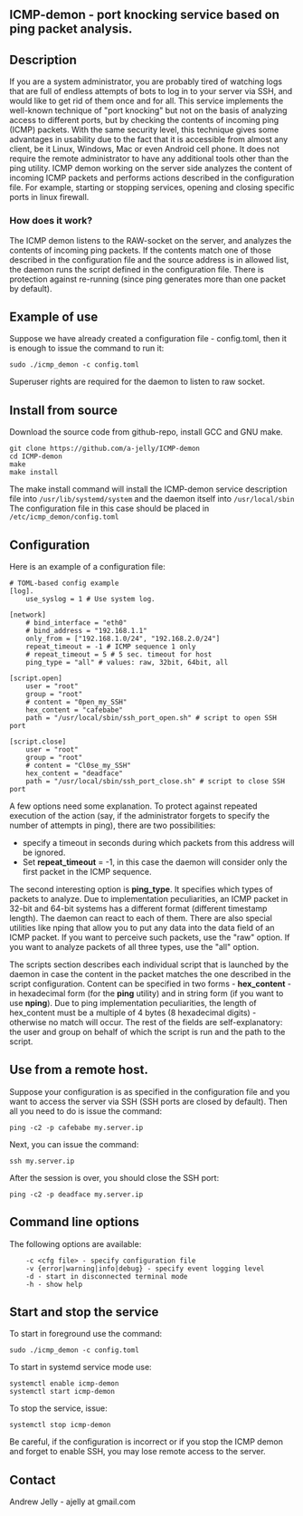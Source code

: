 ## ICMP-demon - port knocking service based on ping packet analysis.

## Description
If you are a system administrator, you are probably tired of watching logs that are full of endless attempts of bots to log in to your server via SSH, and would like to get rid of them once and for all. This service implements the well-known technique of "port knocking" but not on the basis of analyzing access to different ports, but by checking the contents of incoming ping (ICMP) packets. With the same security level, this technique gives some advantages in usability due to the fact that it is accessible from almost any client, be it Linux, Windows, Mac or even Android cell phone. It does not require the remote administrator to have any additional tools other than the ping utility. ICMP demon working on the server side analyzes the content of incoming ICMP packets and performs actions described in the configuration file. For example, starting or stopping services, opening and closing specific ports in linux firewall.

### How does it work?

The ICMP demon listens to the RAW-socket on the server, and analyzes the contents of incoming ping packets. If the contents match one of those described in the configuration file and the source address is in allowed list, the daemon runs the script defined in the configuration file. There is protection against re-running (since ping generates more than one packet by default). 


## Example of use
Suppose we have already created a configuration file - config.toml, then it is enough to issue the command to run it:
```
sudo ./icmp_demon -c config.toml
```
Superuser rights are required for the daemon to listen to raw socket.

## Install from source

Download the source code from github-repo, install GCC and GNU make.
```
git clone https://github.com/a-jelly/ICMP-demon
cd ICMP-demon
make
make install
```    
The make install command will install the ICMP-demon service description file into ``/usr/lib/systemd/system`` and the daemon itself into ``/usr/local/sbin``
The configuration file in this case should be placed in ``/etc/icmp_demon/config.toml``

## Configuration

Here is an example of a configuration file:
```
# TOML-based config example
[log].
    use_syslog = 1 # Use system log.

[network]
    # bind_interface = "eth0"               
    # bind_address = "192.168.1.1"
    only_from = ["192.168.1.0/24", "192.168.2.0/24"]
    repeat_timeout = -1 # ICMP sequence 1 only
    # repeat_timeout = 5 # 5 sec. timeout for host
    ping_type = "all" # values: raw, 32bit, 64bit, all

[script.open]
    user = "root"
    group = "root"
    # content = "0pen_my_SSH"
    hex_content = "cafebabe"
    path = "/usr/local/sbin/ssh_port_open.sh" # script to open SSH port

[script.close]
    user = "root"
    group = "root"
    # content = "Cl0se_my_SSH"
    hex_content = "deadface"
    path = "/usr/local/sbin/ssh_port_close.sh" # script to close SSH port   
```
A few options need some explanation. To protect against repeated execution of the action (say, if the administrator forgets to specify the number of attempts in ping), there are two possibilities:
- specify a timeout in seconds during which packets from this address will be ignored.
- Set **repeat_timeout** = -1, in this case the daemon will consider only the first packet in the ICMP sequence.
  
The second interesting option is **ping_type**. It specifies which types of packets to analyze. Due to implementation peculiarities, an ICMP packet in 32-bit and 64-bit systems has a different format (different timestamp length). The daemon can react to each of them. There are also special utilities like nping that allow you to put any data into the data field of an ICMP packet. If you want to perceive such packets, use the "raw" option. If you want to analyze packets of all three types, use the "all" option. 
 
The scripts section describes each individual script that is launched by the daemon in case the content in the packet matches the one described in the script configuration. Content can be specified in two forms - **hex_content** - in hexadecimal form (for the **ping** utility) and in string form (if you want to use **nping**). Due to ping implementation peculiarities, the length of hex_content must be a multiple of 4 bytes (8 hexadecimal digits) - otherwise no match will occur. The rest of the fields are self-explanatory: the user and group on behalf of which the script is run and the path to the script.
	
## Use from a remote host.
Suppose your configuration is as specified in the configuration file and you want to access the server via SSH (SSH ports are closed by default).
Then all you need to do is issue the command:
```
ping -c2 -p cafebabe my.server.ip
```
Next, you can issue the command:
```
ssh my.server.ip
```
After the session is over, you should close the SSH port:
``` 
ping -c2 -p deadface my.server.ip
```

## Command line options
The following options are available:
```
	-c <cfg file> - specify configuration file
	-v {error|warning|info|debug} - specify event logging level
	-d - start in disconnected terminal mode
	-h - show help
```  

## Start and stop the service

To start in foreground use the command:
```
sudo ./icmp_demon -c config.toml
```
To start in systemd service mode use:
```
systemctl enable icmp-demon
systemctl start icmp-demon
```   
To stop the service, issue:
```
systemctl stop icmp-demon
```   
Be careful, if the configuration is incorrect or if you stop the ICMP demon and forget to enable SSH, you may lose remote access to the server.

## Contact 
Andrew Jelly - ajelly at gmail.com
